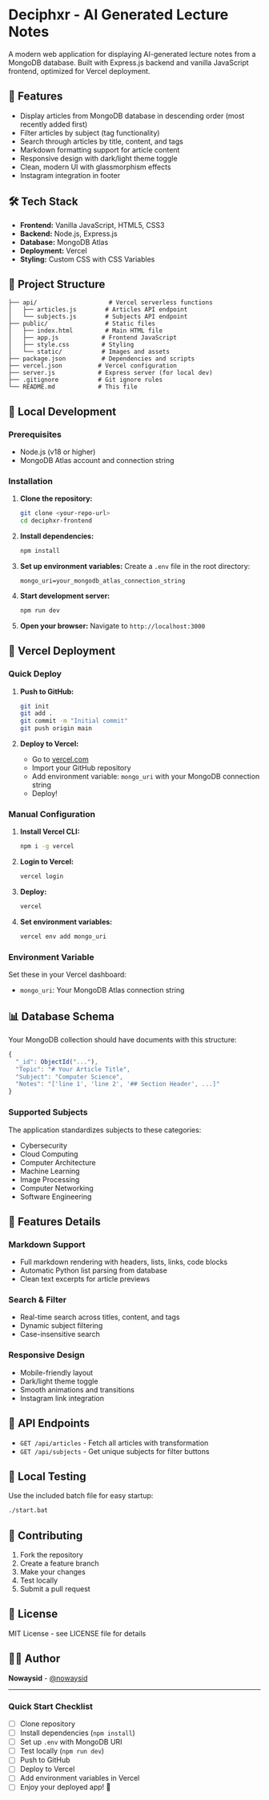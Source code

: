 # Deciphxr - AI Generated Lecture Notes

A modern web application for displaying AI-generated lecture notes from a MongoDB database. Built with Express.js backend and vanilla JavaScript frontend, optimized for Vercel deployment.

## 🚀 Features

- Display articles from MongoDB database in descending order (most recently added first)
- Filter articles by subject (tag functionality)
- Search through articles by title, content, and tags
- Markdown formatting support for article content
- Responsive design with dark/light theme toggle
- Clean, modern UI with glassmorphism effects
- Instagram integration in footer

## 🛠 Tech Stack

- **Frontend:** Vanilla JavaScript, HTML5, CSS3
- **Backend:** Node.js, Express.js
- **Database:** MongoDB Atlas
- **Deployment:** Vercel
- **Styling:** Custom CSS with CSS Variables

## 📁 Project Structure

```
├── api/                    # Vercel serverless functions
│   ├── articles.js        # Articles API endpoint
│   └── subjects.js        # Subjects API endpoint
├── public/                # Static files
│   ├── index.html         # Main HTML file
│   ├── app.js            # Frontend JavaScript
│   ├── style.css         # Styling
│   └── static/           # Images and assets
├── package.json          # Dependencies and scripts
├── vercel.json          # Vercel configuration
├── server.js            # Express server (for local dev)
├── .gitignore           # Git ignore rules
└── README.md            # This file
```

## 🔧 Local Development

### Prerequisites

- Node.js (v18 or higher)
- MongoDB Atlas account and connection string

### Installation

1. **Clone the repository:**
   ```bash
   git clone <your-repo-url>
   cd deciphxr-frontend
   ```

2. **Install dependencies:**
   ```bash
   npm install
   ```

3. **Set up environment variables:**
   Create a `.env` file in the root directory:
   ```env
   mongo_uri=your_mongodb_atlas_connection_string
   ```

4. **Start development server:**
   ```bash
   npm run dev
   ```

5. **Open your browser:**
   Navigate to `http://localhost:3000`

## 🚀 Vercel Deployment

### Quick Deploy

1. **Push to GitHub:**
   ```bash
   git init
   git add .
   git commit -m "Initial commit"
   git push origin main
   ```

2. **Deploy to Vercel:**
   - Go to [vercel.com](https://vercel.com)
   - Import your GitHub repository
   - Add environment variable: `mongo_uri` with your MongoDB connection string
   - Deploy!

### Manual Configuration

1. **Install Vercel CLI:**
   ```bash
   npm i -g vercel
   ```

2. **Login to Vercel:**
   ```bash
   vercel login
   ```

3. **Deploy:**
   ```bash
   vercel
   ```
4. **Set environment variables:**
   ```bash
   vercel env add mongo_uri
   ```

### Environment Variable

Set these in your Vercel dashboard:

- `mongo_uri`: Your MongoDB Atlas connection string

## 📊 Database Schema

Your MongoDB collection should have documents with this structure:

```javascript
{
  "_id": ObjectId("..."),
  "Topic": "# Your Article Title",
  "Subject": "Computer Science", 
  "Notes": "['line 1', 'line 2', '## Section Header', ...]"
}
```

### Supported Subjects

The application standardizes subjects to these categories:
- Cybersecurity
- Cloud Computing
- Computer Architecture
- Machine Learning
- Image Processing
- Computer Networking
- Software Engineering

## 🎨 Features Details

### Markdown Support
- Full markdown rendering with headers, lists, links, code blocks
- Automatic Python list parsing from database
- Clean text excerpts for article previews

### Search & Filter
- Real-time search across titles, content, and tags
- Dynamic subject filtering
- Case-insensitive search

### Responsive Design
- Mobile-friendly layout
- Dark/light theme toggle
- Smooth animations and transitions
- Instagram link integration

## 🔧 API Endpoints

- `GET /api/articles` - Fetch all articles with transformation
- `GET /api/subjects` - Get unique subjects for filter buttons

## 📱 Local Testing

Use the included batch file for easy startup:
```bash
./start.bat
```

## 🤝 Contributing

1. Fork the repository
2. Create a feature branch
3. Make your changes
4. Test locally
5. Submit a pull request

## 📄 License

MIT License - see LICENSE file for details

## 👨‍💻 Author

**Nowaysid** - [@nowaysid](https://instagram.com/nowaysid)

---

### Quick Start Checklist

- [ ] Clone repository
- [ ] Install dependencies (`npm install`)
- [ ] Set up `.env` with MongoDB URI
- [ ] Test locally (`npm run dev`)
- [ ] Push to GitHub
- [ ] Deploy to Vercel
- [ ] Add environment variables in Vercel
- [ ] Enjoy your deployed app! 🎉
